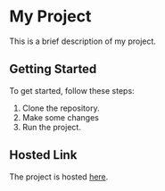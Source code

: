 # My Project

This is a brief description of my project.

## Getting Started

To get started, follow these steps:

1. Clone the repository.
2. Make some changes
3. Run the project.

## Hosted Link

The project is hosted [here](https://nikhitha5511.github.io/Food/).
